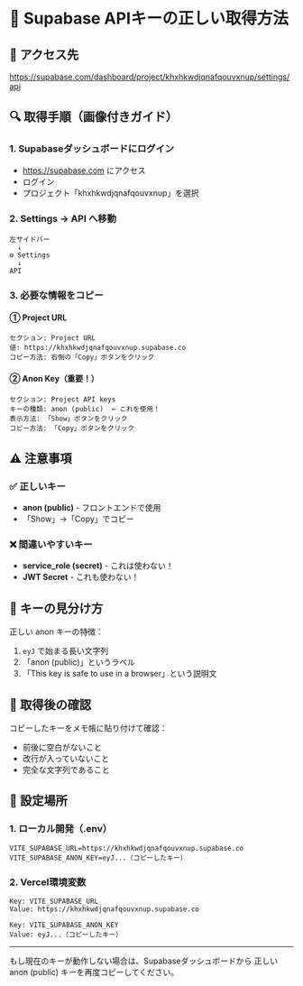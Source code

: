 # 🔑 Supabase APIキーの正しい取得方法

## 📍 アクセス先
https://supabase.com/dashboard/project/khxhkwdjqnafqouvxnup/settings/api

## 🔍 取得手順（画像付きガイド）

### 1. Supabaseダッシュボードにログイン
- https://supabase.com にアクセス
- ログイン
- プロジェクト「khxhkwdjqnafqouvxnup」を選択

### 2. Settings → API へ移動
```
左サイドバー
  ↓
⚙️ Settings
  ↓
API
```

### 3. 必要な情報をコピー

#### ① Project URL
```
セクション: Project URL
値: https://khxhkwdjqnafqouvxnup.supabase.co
コピー方法: 右側の「Copy」ボタンをクリック
```

#### ② Anon Key（重要！）
```
セクション: Project API keys
キーの種類: anon (public)  ← これを使用！
表示方法: 「Show」ボタンをクリック
コピー方法: 「Copy」ボタンをクリック
```

## ⚠️ 注意事項

### ✅ 正しいキー
- **anon (public)** - フロントエンドで使用
- 「Show」→「Copy」でコピー

### ❌ 間違いやすいキー
- **service_role (secret)** - これは使わない！
- **JWT Secret** - これも使わない！

## 🔄 キーの見分け方

正しい anon キーの特徴：
1. `eyJ` で始まる長い文字列
2. 「anon (public)」というラベル
3. 「This key is safe to use in a browser」という説明文

## 📝 取得後の確認

コピーしたキーをメモ帳に貼り付けて確認：
- 前後に空白がないこと
- 改行が入っていないこと
- 完全な文字列であること

## 🚀 設定場所

### 1. ローカル開発（.env）
```env
VITE_SUPABASE_URL=https://khxhkwdjqnafqouvxnup.supabase.co
VITE_SUPABASE_ANON_KEY=eyJ...（コピーしたキー）
```

### 2. Vercel環境変数
```
Key: VITE_SUPABASE_URL
Value: https://khxhkwdjqnafqouvxnup.supabase.co

Key: VITE_SUPABASE_ANON_KEY
Value: eyJ...（コピーしたキー）
```

---

もし現在のキーが動作しない場合は、Supabaseダッシュボードから
正しい anon (public) キーを再度コピーしてください。